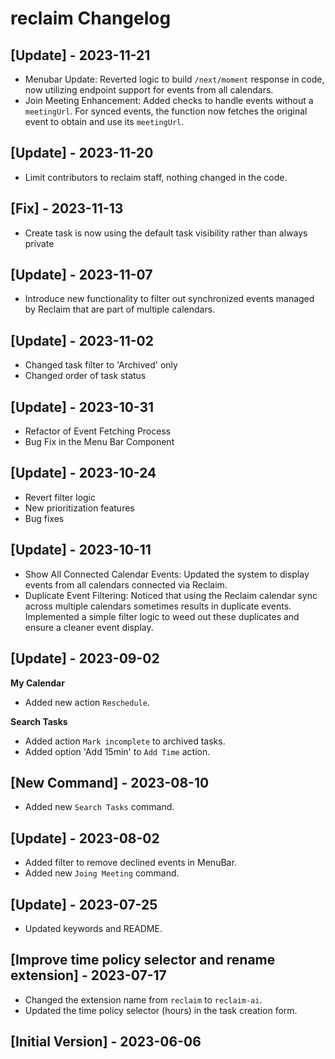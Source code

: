 # reclaim Changelog

## [Update] - 2023-11-21
- Menubar Update: Reverted logic to build `/next/moment` response in code, now utilizing endpoint support for events from all calendars.
- Join Meeting Enhancement: Added checks to handle events without a `meetingUrl`. For synced events, the function now fetches the original event to obtain and use its `meetingUrl`.

## [Update] - 2023-11-20
- Limit contributors to reclaim staff, nothing changed in the code. 

## [Fix] - 2023-11-13

- Create task is now using the default task visibility rather than always private


## [Update] - 2023-11-07

- Introduce new functionality to filter out synchronized events managed by Reclaim that are part of multiple calendars.

## [Update] - 2023-11-02

- Changed task filter to 'Archived' only
- Changed order of task status

## [Update] - 2023-10-31

- Refactor of Event Fetching Process
- Bug Fix in the Menu Bar Component

## [Update] - 2023-10-24

- Revert filter logic
- New prioritization features
- Bug fixes

## [Update] - 2023-10-11

- Show All Connected Calendar Events: Updated the system to display events from all calendars connected via Reclaim.
- Duplicate Event Filtering: Noticed that using the Reclaim calendar sync across multiple calendars sometimes results in duplicate events. Implemented a simple filter logic to weed out these duplicates and ensure a cleaner event display.

## [Update] - 2023-09-02

**My Calendar**

- Added new action `Reschedule`.

**Search Tasks**

- Added action `Mark incomplete` to archived tasks.
- Added option 'Add 15min' to `Add Time` action.

## [New Command] - 2023-08-10

- Added new `Search Tasks` command.

## [Update] - 2023-08-02

- Added filter to remove declined events in MenuBar.
- Added new `Joing Meeting` command.

## [Update] - 2023-07-25

- Updated keywords and README.

## [Improve time policy selector and rename extension] - 2023-07-17

- Changed the extension name from `reclaim` to `reclaim-ai`.
- Updated the time policy selector (hours) in the task creation form.

## [Initial Version] - 2023-06-06
